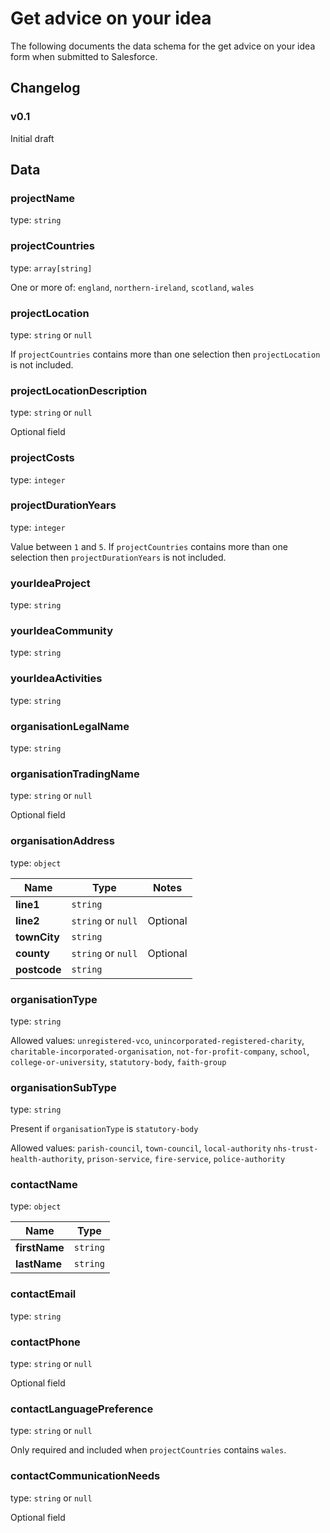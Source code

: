 # Get advice on your idea

The following documents the data schema for the get advice on your idea form when submitted to Salesforce.

## Changelog

### v0.1

Initial draft

## Data

### projectName

type: `string`

### projectCountries

type: `array[string]`

One or more of: `england`, `northern-ireland`, `scotland`, `wales`

### projectLocation

type: `string` or `null`

If `projectCountries` contains more than one selection then `projectLocation` is not included.

### projectLocationDescription

type: `string` or `null`

Optional field

### projectCosts

type: `integer`

### projectDurationYears

type: `integer`

Value between `1` and `5`. If `projectCountries` contains more than one selection then `projectDurationYears` is not included.

### yourIdeaProject

type: `string`

### yourIdeaCommunity

type: `string`

### yourIdeaActivities

type: `string`

### organisationLegalName

type: `string`

### organisationTradingName

type: `string` or `null`

Optional field

### organisationAddress

type: `object`

| Name         | Type               | Notes    |
| ------------ | ------------------ | -------- |
| **line1**    | `string`           |          |
| **line2**    | `string` or `null` | Optional |
| **townCity** | `string`           |          |
| **county**   | `string` or `null` | Optional |
| **postcode** | `string`           |          |

### organisationType

type: `string`

Allowed values: `unregistered-vco`, `unincorporated-registered-charity`, `charitable-incorporated-organisation`, `not-for-profit-company`, `school`, `college-or-university`, `statutory-body`, `faith-group`

### organisationSubType

type: `string`

Present if `organisationType` is `statutory-body`

Allowed values: `parish-council`, `town-council`, `local-authority`
`nhs-trust-health-authority`, `prison-service`, `fire-service`, `police-authority`

### contactName

type: `object`

| Name          | Type     |
| ------------- | -------- |
| **firstName** | `string` |
| **lastName**  | `string` |

### contactEmail

type: `string`

### contactPhone

type: `string` or `null`

Optional field

### contactLanguagePreference

type: `string` or `null`

Only required and included when `projectCountries` contains `wales`.

### contactCommunicationNeeds

type: `string` or `null`

Optional field
